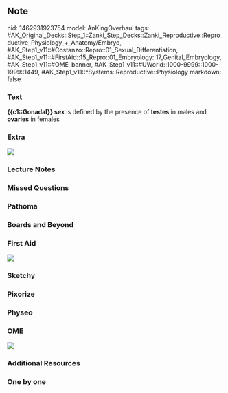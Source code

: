 ## Note
nid: 1462931923754
model: AnKingOverhaul
tags: #AK_Original_Decks::Step_1::Zanki_Step_Decks::Zanki_Reproductive::Reproductive_Physiology_+_Anatomy/Embryo, #AK_Step1_v11::#Costanzo::Repro::01_Sexual_Differentiation, #AK_Step1_v11::#FirstAid::15_Repro::01_Embryology::17_Genital_Embryology, #AK_Step1_v11::#OME_banner, #AK_Step1_v11::#UWorld::1000-9999::1000-1999::1449, #AK_Step1_v11::^Systems::Reproductive::Physiology
markdown: false

### Text
<div>
  <div>
    <b>{{c1::Gonadal}} sex</b> is defined by the presence of
    <b>testes</b> in males and <b>ovaries</b> in females
  </div>
</div>

### Extra
<img src="paste-261400299569692.jpg">

### Lecture Notes


### Missed Questions


### Pathoma


### Boards and Beyond


### First Aid
<img src="tmptzFPyY.png">

### Sketchy


### Pixorize


### Physeo


### OME
<div class="ome-widget">
  <a href="https://onlinemeded.org?ref=anki"><img src=
  "_OME_AnkiFlashcards_General_7.png"></a>
</div>

### Additional Resources


### One by one

